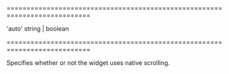 <!--**
/*-------------------------------------------
    Auto-generated file. Do not modify.
-------------------------------------------

**-->
===========================================================================
<!--default-->'auto'<!--/default-->
<!--type-->string | boolean<!--/type-->
===========================================================================

<!--shortDescription-->
Specifies whether or not the widget uses native scrolling.
<!--/shortDescription-->

<!--fullDescription-->

<!--/fullDescription-->
